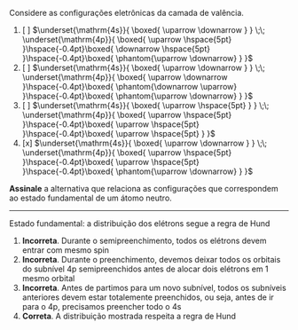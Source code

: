 Considere as configurações eletrônicas da camada de valência.

1. [ ] $\underset{\mathrm{4s}}{ \boxed{ \uparrow \downarrow } } \;\; \underset{\mathrm{4p}}{ \boxed{ \uparrow \hspace{5pt} }\hspace{-0.4pt}\boxed{ \downarrow \hspace{5pt} }\hspace{-0.4pt}\boxed{ \phantom{\uparrow \downarrow} } }$
2. [ ] $\underset{\mathrm{4s}}{ \boxed{ \uparrow \downarrow } } \;\; \underset{\mathrm{4p}}{ \boxed{ \uparrow \downarrow }\hspace{-0.4pt}\boxed{ \phantom{\downarrow \uparrow} }\hspace{-0.4pt}\boxed{ \phantom{\uparrow \downarrow} } }$
3. [ ] $\underset{\mathrm{4s}}{ \boxed{ \uparrow \hspace{5pt} } } \;\; \underset{\mathrm{4p}}{ \boxed{ \uparrow \hspace{5pt} }\hspace{-0.4pt}\boxed{ \uparrow \hspace{5pt} }\hspace{-0.4pt}\boxed{ \uparrow \hspace{5pt} } }$
4. [x] $\underset{\mathrm{4s}}{ \boxed{ \uparrow \downarrow } } \;\; \underset{\mathrm{4p}}{ \boxed{ \uparrow \hspace{5pt} }\hspace{-0.4pt}\boxed{ \uparrow \hspace{5pt} }\hspace{-0.4pt}\boxed{ \phantom{\uparrow \downarrow} } }$

**Assinale** a alternativa que relaciona as configurações que correspondem ao estado fundamental de um átomo neutro.

---

Estado fundamental: a distribuição dos elétrons segue a regra de Hund
1. **Incorreta**. Durante o semipreenchimento, todos os elétrons devem entrar com mesmo spin
2. **Incorreta**. Durante o preenchimento, devemos deixar todos os orbitais do subnível 4p semipreenchidos antes de alocar dois elétrons em 1 mesmo orbital
3. **Incorreta**. Antes de partimos para um novo subnível, todos os subníveis anteriores devem estar totalemente preenchidos, ou seja, antes de ir para o 4p, precisamos preencher todo o 4s
4. **Correta**. A distribuição mostrada respeita a regra de Hund

